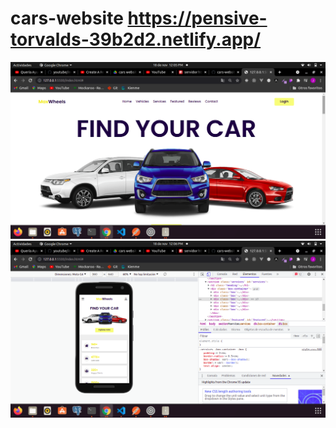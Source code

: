 # cars-website https://pensive-torvalds-39b2d2.netlify.app/

<img src='https://github.com/Josimar-Victoria/cars-website/blob/main/image/Captura%20de%20pantalla%20de%202021-11-18%2012-05-52.png?raw=true' alt='img'/>
<img src='https://github.com/Josimar-Victoria/cars-website/blob/main/image/Captura%20de%20pantalla%20de%202021-11-18%2012-06-38.png?raw=true' alt='img'/>
